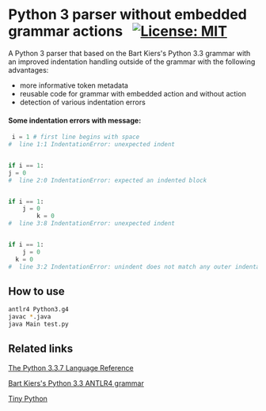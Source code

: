 # Python 3 parser without embedded grammar actions &nbsp; [![License: MIT](https://img.shields.io/badge/License-MIT-yellow.svg)](https://opensource.org/licenses/MIT)

A Python 3 parser that based on the Bart Kiers's Python 3.3 grammar with an improved indentation handling outside of the grammar with the following advantages:
-  more informative token metadata
-  reusable code for grammar with embedded action and without action
-  detection of various indentation errors

#### Some indentation errors with message:
```python
 i = 1 # first line begins with space
#  line 1:1	IndentationError: unexpected indent


if i == 1:
j = 0
#  line 2:0	IndentationError: expected an indented block


if i == 1:
    j = 0
        k = 0
#  line 3:8	IndentationError: unexpected indent


if i == 1:
    j = 0
  k = 0
#  line 3:2	IndentationError: unindent does not match any outer indentation level
```

## How to use
```bash
antlr4 Python3.g4
javac *.java
java Main test.py
```

## Related links
[The Python 3.3.7 Language Reference](https://docs.python.org/3.3/reference/grammar.html)

[Bart Kiers's Python 3.3 ANTLR4 grammar](https://github.com/bkiers/python3-parser)

[Tiny Python](https://github.com/antlr/grammars-v4/tree/master/python/tiny-python)


